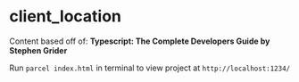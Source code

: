# client_location

Content based off of: **Typescript: The Complete Developers Guide by Stephen Grider**

Run `parcel index.html` in terminal to view project at `http://localhost:1234/`
